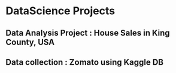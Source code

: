 # DataScience Projects
## Data Analysis Project : House Sales in King County, USA
## Data collection : Zomato using Kaggle DB
